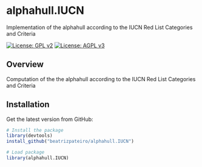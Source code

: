 # alphahull.IUCN
 Implementation of the alphahull according to the IUCN Red List Categories and Criteria
 
[![License: GPL v2](https://img.shields.io/badge/License-GPL_v2-blue.svg)](https://www.gnu.org/licenses/old-licenses/gpl-2.0.en.html)
[![License: AGPL v3](https://img.shields.io/badge/License-AGPL_v3-blue.svg)](https://www.gnu.org/licenses/agpl-3.0)

## Overview

Computation of the the alphahull according to the IUCN Red List Categories and Criteria

## Installation

Get the latest version from GitHub:

``` r
# Install the package
library(devtools)
install_github("beatrizpateiro/alphahull.IUCN")

# Load package
library(alphahull.IUCN)
```


